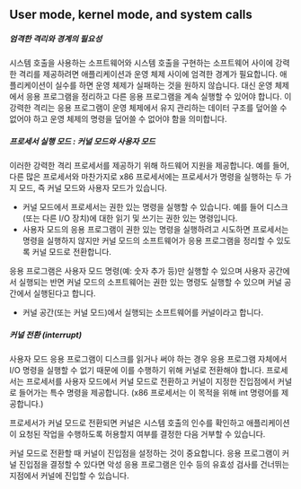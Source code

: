 ## User mode, kernel mode, and system calls

##### 엄격한 격리와 경계의 필요성

시스템 호출을 사용하는 소프트웨어와 시스템 호출을 구현하는 소프트웨어 사이에 강력한 격리를 제공하려면 애플리케이션과 운영 체제 사이에 엄격한 경계가 필요합니다. 애플리케이션이 실수를 하면 운영 체제가 실패하는 것을 원하지 않습니다. 대신 운영 체제에서 응용 프로그램을 정리하고 다른 응용 프로그램을 계속 실행할 수 있어야 합니다. 이 강력한 격리는 응용 프로그램이 운영 체제에서 유지 관리하는 데이터 구조를 덮어쓸 수 없어야 하고 운영 체제의 명령을 덮어쓸 수 없어야 함을 의미합니다.

##### 프로세서 실행 모드 : 커널 모드와 사용자 모드

이러한 강력한 격리 프로세서를 제공하기 위해 하드웨어 지원을 제공합니다. 예를 들어, 다른 많은 프로세서와 마찬가지로 x86 프로세서에는 프로세서가 명령을 실행하는 두 가지 모드, 즉 커널 모드와 사용자 모드가 있습니다.

*  커널 모드에서 프로세서는 권한 있는 명령을 실행할 수 있습니다. 예를 들어 디스크(또는 다른 I/O 장치)에 대한 읽기 및 쓰기는 권한 있는 명령입니다. 
* 사용자 모드의 응용 프로그램이 권한 있는 명령을 실행하려고 시도하면 프로세서는 명령을 실행하지 않지만 커널 모드의 소프트웨어가 응용 프로그램을 정리할 수 있도록 커널 모드로 전환합니다. 

 응용 프로그램은 사용자 모드 명령(예: 숫자 추가 등)만 실행할 수 있으며 사용자 공간에서 실행되는 반면 커널 모드의 소프트웨어는 권한 있는 명령도 실행할 수 있으며 커널 공간에서 실행된다고 합니다. 

* 커널 공간(또는 커널 모드)에서 실행되는 소프트웨어를 커널이라고 합니다.

##### 커널 전환 (interrupt)

사용자 모드 응용 프로그램이 디스크를 읽거나 써야 하는 경우 응용 프로그램 자체에서 I/O 명령을 실행할 수 없기 때문에 이를 수행하기 위해 커널로 전환해야 합니다. 프로세서는 프로세서를 사용자 모드에서 커널 모드로 전환하고 커널이 지정한 진입점에서 커널로 들어가는 특수 명령을 제공합니다. (x86 프로세서는 이 목적을 위해 int 명령어를 제공합니다.) 



프로세서가 커널 모드로 전환되면 커널은 시스템 호출의 인수를 확인하고 애플리케이션이 요청된 작업을 수행하도록 허용할지 여부를 결정한 다음 거부할 수 있습니다. 

커널 모드로 전환할 때 커널이 진입점을 설정하는 것이 중요합니다. 응용 프로그램이 커널 진입점을 결정할 수 있다면 악성 응용 프로그램은 인수 등의 유효성 검사를 건너뛰는 지점에서 커널에 진입할 수 있습니다.